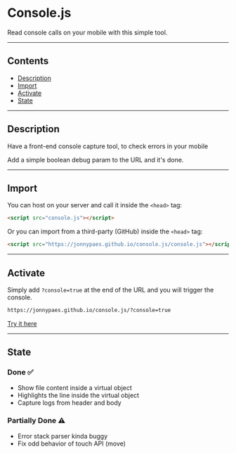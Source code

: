 # Console.js

Read console calls on your mobile with this simple tool.

---

## Contents

- [Description](#description)
- [Import](#import)
- [Activate](#activate)
- [State](#state)

---

## Description

Have a front-end console capture tool, to check errors in your mobile

Add a simple boolean debug param to the URL and it's done.

---

## Import

You can host on your server and call it inside the `<head>` tag:

```html
<script src="console.js"></script>
```

Or you can import from a third-party (GitHub) inside the `<head>` tag:

```html
<script src="https://jonnypaes.github.io/console.js/console.js"></script>
```

---

## Activate

Simply add `?console=true` at the end of the URL and you will trigger the console.

```html
https://jonnypaes.github.io/console.js/?console=true
```

[Try it here](https://jonnypaes.github.io/console.js/?console=true)


---

## State

### Done ✅
- Show file content inside a virtual object
- Highlights the line inside the virtual object
- Capture logs from header and body

### Partially Done ⚠️
- Error stack parser kinda buggy
- Fix odd behavior of touch API (move)
